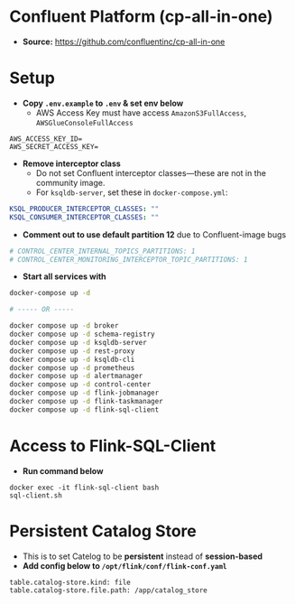 # Confluent Platform (cp-all-in-one)
- **Source:** https://github.com/confluentinc/cp-all-in-one

# Setup
- **Copy `.env.example` to `.env` & set env below**
    - AWS Access Key must have access `AmazonS3FullAccess`, `AWSGlueConsoleFullAccess`
```properties
AWS_ACCESS_KEY_ID=
AWS_SECRET_ACCESS_KEY=
```
- **Remove interceptor class**  
    - Do not set Confluent interceptor classes—these are not in the community image.
    - For `ksqldb-server`, set these in `docker-compose.yml`:
```yaml
KSQL_PRODUCER_INTERCEPTOR_CLASSES: ""
KSQL_CONSUMER_INTERCEPTOR_CLASSES: ""
```

- **Comment out to use default partition 12** due to Confluent-image bugs
```yaml
# CONTROL_CENTER_INTERNAL_TOPICS_PARTITIONS: 1
# CONTROL_CENTER_MONITORING_INTERCEPTOR_TOPIC_PARTITIONS: 1
```

- **Start all services with**
```sh
docker-compose up -d

# ----- OR ----- 

docker compose up -d broker
docker compose up -d schema-registry
docker compose up -d ksqldb-server
docker compose up -d rest-proxy
docker compose up -d ksqldb-cli
docker compose up -d prometheus
docker compose up -d alertmanager
docker compose up -d control-center
docker compose up -d flink-jobmanager
docker compose up -d flink-taskmanager
docker compose up -d flink-sql-client
```

# Access to Flink-SQL-Client
- **Run command below**
```shell
docker exec -it flink-sql-client bash
sql-client.sh
```

# Persistent Catalog Store
- This is to set Catelog to be **persistent** instead of **session-based**
- **Add config below to `/opt/flink/conf/flink-conf.yaml`**
```properties
table.catalog-store.kind: file
table.catalog-store.file.path: /app/catalog_store
```
